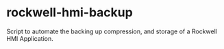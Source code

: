 # rockwell-hmi-backup
 Script to automate the backing up compression, and storage of a Rockwell HMI Application.
